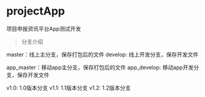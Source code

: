 # projectApp

项目申报资讯平台App测试开发

> 分支介绍

master：线上主分支，保存打包后的文件
develop: 线上开发分支，保存开发文件

app_master：移动app主分支，保存打包后的文件
app_develop: 移动app开发分支，保存开发文件

v1.0: 1.0版本分支
v1.1: 1.1版本分支
v1.2: 1.2版本分支